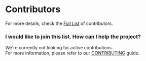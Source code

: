 # Contributors

For more details, check the [Full List](https://github.com/The-FireHub-Project/Core/graphs/contributors) of contributors.

### I would like to join this list. How can I help the project?

We're currently not looking for active contributions.<br>
For more information, please refer to our [CONTRIBUTING](https://github.com/The-FireHub-Project/.github/blob/master/.github/CONTRIBUTING.md) guide.